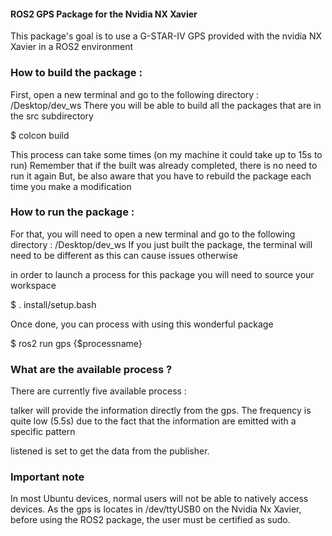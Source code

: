 #### ROS2 GPS Package for the Nvidia NX Xavier

This package's goal is to use a G-STAR-IV GPS provided with the nvidia NX Xavier in a ROS2 environment

### How to build the package :

First, open a new terminal and go to the following directory : /Desktop/dev_ws
There you will be able to build all the packages that are in the src subdirectory

$ colcon build

This process can take some times (on my machine it could take up to 15s to run)
Remember that if the built was already completed, there is no need to run it again
But, be also aware that you have to rebuild the package each time you make a modification

### How to run the package :

For that, you will need to open a new terminal and go to the following directory : /Desktop/dev_ws
If you just built the package, the terminal will need to be different as this can cause issues otherwise

in order to launch a process for this package you will need to source your workspace

$ . install/setup.bash

Once done, you can process with using this wonderful package

$ ros2 run gps {$processname}

### What are the available process ?

There are currently five available process :

talker will provide the information directly from the gps.
The frequency is quite low (5.5s) due to the fact that the information are emitted with a specific pattern

listened is set to get the data from the publisher.

### Important note

In most Ubuntu devices, normal users will not be able to natively access devices.
As the gps is locates in /dev/ttyUSB0 on the Nvidia Nx Xavier, before using the ROS2 package, the user must be certified as sudo.